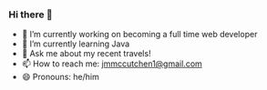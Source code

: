 ### Hi there 👋


- 🔭 I’m currently working on becoming a full time web developer
- 🌱 I’m currently learning Java
- 💬 Ask me about my recent travels!
- 📫 How to reach me: jmmccutchen1@gmail.com
- 😄 Pronouns: he/him

